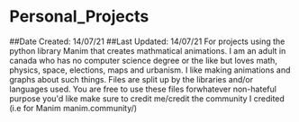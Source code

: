 # Personal_Projects
##Date Created: 14/07/21
##Last Updated: 14/07/21
For projects using the python library Manim that creates mathmatical animations.
I am an adult in canada who has no computer science degree or the like but loves math, physics, space, elections, maps and urbanism.
I like making animations and graphs about such things.
Files are split up by the libraries and/or languages used.
You are free to use these files forwhatever non-hateful purpose you'd like make sure to credit me/credit the community I credited (i.e for Manim manim.community/)
